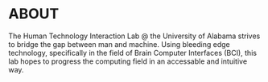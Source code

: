 # ABOUT

The Human Technology Interaction Lab @ the University of Alabama strives to bridge the gap between
man and machine. Using bleeding edge technology, specifically in the field of Brain Computer Interfaces
(BCI), this lab hopes to progress the computing field in an accessable and intuitive way.